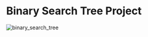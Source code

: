 # Binary Search Tree Project

![binary_search_tree](https://user-images.githubusercontent.com/103542855/164555168-440b79bf-91d7-47cc-906d-83d8dc798a67.jpg)

